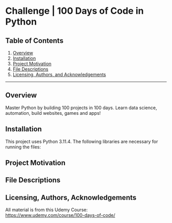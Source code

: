 # Challenge | 100 Days of Code in Python

## Table of Contents
1. [Overview](##overview)
2. [Installation](##installation)
3. [Project Motivation](##motivation)
4. [File Descriptions](##files)
6. [Licensing, Authors, and Acknowledgements](##licensing)

---

## Overview <a name="overview"></a>

Master Python by building 100 projects in 100 days. Learn data science, automation, build websites, games and apps!


## Installation <a name="installation"></a>

This project uses Python 3.11.4. The following libraries are necessary for running the files: 


## Project Motivation <a name="motivation"></a>


## File Descriptions <a name="files"></a>


## Licensing, Authors, Acknowledgements <a name="licensing"></a>
All material is from this Udemy Course: https://www.udemy.com/course/100-days-of-code/
